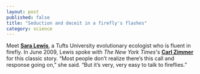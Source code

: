 ```yaml
---
layout: post
published: false
title: "Seduction and deceit in a firefly's flashes"
category: science
---
```


Meet <a href="http://ase.tufts.edu/biology/faculty/lewis/" target="_blank"><b>Sara Lewis</b></a>, a Tufts University evolutionary ecologist who is fluent in firefly. In June 2009, Lewis spoke with <i>The New York Times</i>'s <a href="http://carlzimmer.com" target="_blank"><b>Carl Zimmer</b></a> for this classic story. “Most people don’t realize there’s this call and response going on,” she said. “But it’s very, very easy to talk to fireflies.”